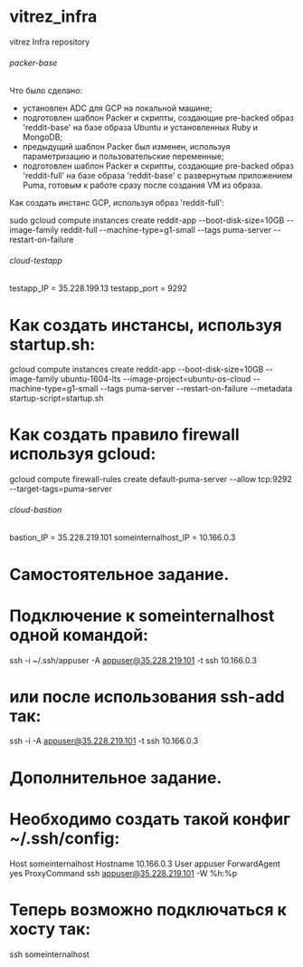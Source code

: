 # vitrez_infra
vitrez Infra repository

###### packer-base ############################################

Что было сделано:

- установлен ADC для GCP на локальной машине;
- подготовлен шаблон Packer и скрипты, создающие pre-backed образ 'reddit-base' на базе образа Ubuntu и установленных Ruby и MongoDB;
- предыдущий шаблон Packer был изменен, используя параметризацию и пользовательские переменные;
- подготовлен шаблон Packer и скрипты, создающие pre-backed образ 'reddit-full' на базе образа 'reddit-base' с развернутым приложением Puma, готовым к работе сразу после создания VM из образа.

Как создать инстанс GCP, используя образ 'reddit-full':

sudo gcloud compute instances create reddit-app --boot-disk-size=10GB --image-family reddit-full --machine-type=g1-small --tags puma-server --restart-on-failure


###### cloud-testapp ##########################################

testapp_IP = 35.228.199.13
testapp_port = 9292

# Как создать инстансы, используя startup.sh:
gcloud compute instances create reddit-app --boot-disk-size=10GB --image-family ubuntu-1604-lts --image-project=ubuntu-os-cloud --machine-type=g1-small --tags puma-server --restart-on-failure --metadata startup-script=startup.sh

# Как создать правило firewall используя gcloud:
gcloud compute firewall-rules create default-puma-server --allow tcp:9292 --target-tags=puma-server


###### cloud-bastion ############################################

bastion_IP = 35.228.219.101
someinternalhost_IP = 10.166.0.3

# Самостоятельное задание.
# Подключение к someinternalhost одной командой:
ssh -i ~/.ssh/appuser -A appuser@35.228.219.101 -t ssh 10.166.0.3

# или после использования ssh-add так:
ssh -i -A appuser@35.228.219.101 -t ssh 10.166.0.3

# Дополнительное задание.
# Необходимо создать такой конфиг ~/.ssh/config:
Host    someinternalhost
        Hostname 10.166.0.3
        User appuser
        ForwardAgent yes
        ProxyCommand ssh appuser@35.228.219.101 -W %h:%p
# Теперь возможно подключаться к хосту так:
ssh someinternalhost
